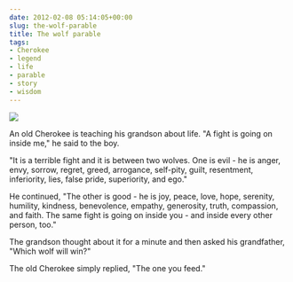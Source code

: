 ```yaml
---
date: 2012-02-08 05:14:05+00:00
slug: the-wolf-parable
title: The wolf parable
tags:
- Cherokee
- legend
- life
- parable
- story
- wisdom
---
```


![](http://media.tumblr.com/tumblr_lytxilaUdi1qfn08u.jpg)




An old Cherokee is teaching his grandson about life. "A fight is going on inside me," he said to the boy.




"It is a terrible fight and it is between two wolves. One is evil - he is anger, envy, sorrow, regret, greed, arrogance, self-pity, guilt, resentment, inferiority, lies, false pride, superiority, and ego."




He continued, "The other is good - he is joy, peace, love, hope, serenity, humility, kindness, benevolence, empathy, generosity, truth, compassion, and faith. The same fight is going on inside you - and inside every other person, too."




The grandson thought about it for a minute and then asked his grandfather, "Which wolf will win?"




The old Cherokee simply replied, "The one you feed."
